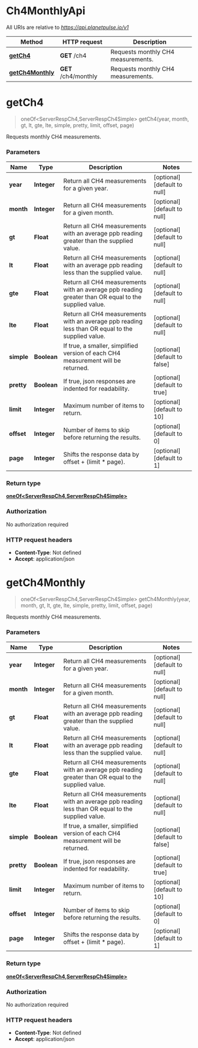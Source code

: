 # Ch4MonthlyApi

All URIs are relative to *https://api.planetpulse.io/v1*

Method | HTTP request | Description
------------- | ------------- | -------------
[**getCh4**](Ch4MonthlyApi.md#getCh4) | **GET** /ch4 | Requests monthly CH4 measurements.
[**getCh4Monthly**](Ch4MonthlyApi.md#getCh4Monthly) | **GET** /ch4/monthly | Requests monthly CH4 measurements.


<a name="getCh4"></a>
# **getCh4**
> oneOf&lt;ServerRespCh4,ServerRespCh4Simple&gt; getCh4(year, month, gt, lt, gte, lte, simple, pretty, limit, offset, page)

Requests monthly CH4 measurements.

### Parameters

Name | Type | Description  | Notes
------------- | ------------- | ------------- | -------------
 **year** | **Integer**| Return all CH4 measurements for a given year. | [optional] [default to null]
 **month** | **Integer**| Return all CH4 measurements for a given month. | [optional] [default to null]
 **gt** | **Float**| Return all CH4 measurements with an average ppb reading greater than the supplied value. | [optional] [default to null]
 **lt** | **Float**| Return all CH4 measurements with an average ppb reading less than the supplied value. | [optional] [default to null]
 **gte** | **Float**| Return all CH4 measurements with an average ppb reading greater than OR equal to the supplied value. | [optional] [default to null]
 **lte** | **Float**| Return all CH4 measurements with an average ppb reading less than OR equal to the supplied value. | [optional] [default to null]
 **simple** | **Boolean**| If true, a smaller, simplified version of each CH4 measurement will be returned. | [optional] [default to false]
 **pretty** | **Boolean**| If true, json responses are indented for readability. | [optional] [default to true]
 **limit** | **Integer**| Maximum number of items to return. | [optional] [default to 10]
 **offset** | **Integer**| Number of items to skip before returning the results. | [optional] [default to 0]
 **page** | **Integer**| Shifts the response data by offset + (limit * page). | [optional] [default to 1]

### Return type

[**oneOf&lt;ServerRespCh4,ServerRespCh4Simple&gt;**](../Models/oneOf&lt;ServerRespCh4,ServerRespCh4Simple&gt;.md)

### Authorization

No authorization required

### HTTP request headers

- **Content-Type**: Not defined
- **Accept**: application/json

<a name="getCh4Monthly"></a>
# **getCh4Monthly**
> oneOf&lt;ServerRespCh4,ServerRespCh4Simple&gt; getCh4Monthly(year, month, gt, lt, gte, lte, simple, pretty, limit, offset, page)

Requests monthly CH4 measurements.

### Parameters

Name | Type | Description  | Notes
------------- | ------------- | ------------- | -------------
 **year** | **Integer**| Return all CH4 measurements for a given year. | [optional] [default to null]
 **month** | **Integer**| Return all CH4 measurements for a given month. | [optional] [default to null]
 **gt** | **Float**| Return all CH4 measurements with an average ppb reading greater than the supplied value. | [optional] [default to null]
 **lt** | **Float**| Return all CH4 measurements with an average ppb reading less than the supplied value. | [optional] [default to null]
 **gte** | **Float**| Return all CH4 measurements with an average ppb reading greater than OR equal to the supplied value. | [optional] [default to null]
 **lte** | **Float**| Return all CH4 measurements with an average ppb reading less than OR equal to the supplied value. | [optional] [default to null]
 **simple** | **Boolean**| If true, a smaller, simplified version of each CH4 measurement will be returned. | [optional] [default to false]
 **pretty** | **Boolean**| If true, json responses are indented for readability. | [optional] [default to true]
 **limit** | **Integer**| Maximum number of items to return. | [optional] [default to 10]
 **offset** | **Integer**| Number of items to skip before returning the results. | [optional] [default to 0]
 **page** | **Integer**| Shifts the response data by offset + (limit * page). | [optional] [default to 1]

### Return type

[**oneOf&lt;ServerRespCh4,ServerRespCh4Simple&gt;**](../Models/Ch4Resp.md)

### Authorization

No authorization required

### HTTP request headers

- **Content-Type**: Not defined
- **Accept**: application/json

